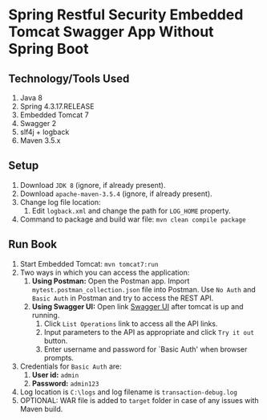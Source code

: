 # Spring Restful Security Embedded Tomcat Swagger App Without Spring Boot

## Technology/Tools Used

1. Java 8
2. Spring 4.3.17.RELEASE
3. Embedded Tomcat 7
4. Swagger 2
5. slf4j + logback
6. Maven 3.5.x

## Setup

1. Download `JDK 8` (ignore, if already present).
2. Download `apache-maven-3.5.4` (ignore, if already present). 
3. Change log file location: 
	1. Edit `logback.xml` and change the path for `LOG_HOME` property.
4. Command to package and build war file: `mvn clean compile package`

## Run Book

1. Start Embedded Tomcat: `mvn tomcat7:run`
2. Two ways in which you can access the application:
	1. **Using Postman:** Open the Postman app. Import `mytest.postman_collection.json` file into Postman. Use `No Auth` and `Basic Auth` in Postman and try to access the REST API.
	2. **Using Swagger UI:** Open link [Swagger UI](http://localhost:8080/transaction/swagger-ui.html) after tomcat is up and running.
		1. Click `List Operations` link to access all the API links.
		2. Input parameters to the API as appropriate and click `Try it out` button.
		3. Enter username and password for `Basic Auth' when browser prompts.
3. Credentials for `Basic Auth` are: 
	1. **User id:** `admin`
	2. **Password:** `admin123`
4. Log location is `C:\logs` and log filename is `transaction-debug.log`
5. OPTIONAL: WAR file is added to `target` folder in case of any issues with Maven build.
